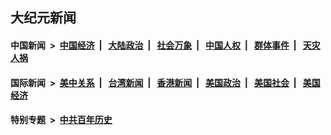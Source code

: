 ## 大纪元新闻

#### 中国新闻 &nbsp;>&nbsp; [中国经济](indexes/ncid283/README.md?08160845) &nbsp;| &nbsp; [大陆政治](indexes/ncid277/README.md?08160845) &nbsp;| &nbsp; [社会万象](indexes/ncid282/README.md?08160845) &nbsp;| &nbsp; [中国人权](indexes/ncid278/README.md?08160845) &nbsp;| &nbsp; [群体事件](indexes/ncid279/README.md?08160845) &nbsp;| &nbsp; [天灾人祸](indexes/ncid280/README.md?08160845)

#### 国际新闻 &nbsp;>&nbsp; [美中关系](indexes/nf1412576/README.md?08160845) &nbsp;| &nbsp; [台湾新闻](indexes/ncid1349361/README.md?08160845) &nbsp;| &nbsp; [香港新闻](indexes/ncid1349362/README.md?08160845) &nbsp;| &nbsp; [美国政治](indexes/ncid1078159/README.md?08160845) &nbsp;| &nbsp; [美国社会](indexes/ncid1078160/README.md?08160845) &nbsp;| &nbsp; [美国经济](indexes/ncid1078158/README.md?08160845)

#### 特别专题 &nbsp;>&nbsp; [中共百年历史](https://github.com/epoch-news/epoch-special/blob/master/README.md?08160845)  
